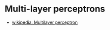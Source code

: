 # Multi-layer perceptrons

- [wikipedia: Multilayer perceptron](./wikipedia_multilayer_perceptron.md)

